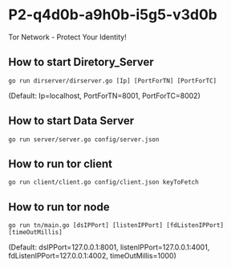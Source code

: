 # P2-q4d0b-a9h0b-i5g5-v3d0b
Tor Network - Protect Your Identity!

## How to start Diretory_Server
`go run dirserver/dirserver.go [Ip] [PortForTN] [PortForTC]`

(Default: Ip=localhost, PortForTN=8001, PortForTC=8002)
   
## How to start Data Server
`go run server/server.go config/server.json`


## How to run tor client
`go run client/client.go config/client.json keyToFetch`

## How to run tor node
`go run tn/main.go [dsIPPort] [listenIPPort] [fdListenIPPort] [timeOutMillis]`

(Default: dsIPPort=127.0.0.1:8001, listenIPPort=127.0.0.1:4001, fdListenIPPort=127.0.0.1:4002, timeOutMillis=1000)
